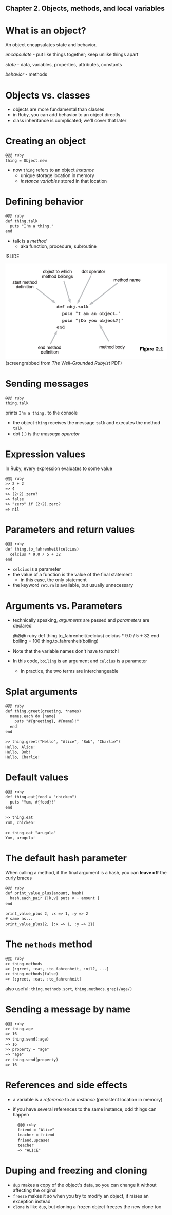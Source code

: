 ## Chapter 2. Objects, methods, and local variables

<!SLIDE incremental>

# What is an object?

An object encapsulates state and behavior.

*encapsulate* - put like things together; keep unlike things apart

*state* - data, variables, properties, attributes, constants

*behavior* - methods

# Objects vs. classes

* objects are more fundamental than classes
* in Ruby, you can add behavior to an object directly
* class inheritance is complicated; we'll cover that later

<!-- * Section 2.1. Talking to objects -->

# Creating an object

    @@@ ruby
    thing = Object.new

* now `thing` refers to an object *instance*
  * unique storage location in memory
  * *instance variables* stored in that location

# Defining behavior

    @@@ ruby
    def thing.talk
      puts "I'm a thing."
    end
    
* talk is a *method*
  * aka function, procedure, subroutine

!SLIDE

![method definition](method_definition.png)
(screengrabbed from _The Well-Grounded Rubyist_ PDF)

# Sending messages

    @@@ ruby
    thing.talk

prints `I'm a thing.` to the console

  * the object `thing` receives the message `talk` and executes the method `talk`
  * dot (`.`) is the *message operator*

<!-- move these three further up? they're about functions, not objects so much -->
# Expression values

In Ruby, every expression evaluates to some value

    @@@ ruby
    >> 2 + 2
    => 4
    >> (2+2).zero?
    => false
    >> "zero" if (2+2).zero?
    => nil

# Parameters and return values

    @@@ ruby
    def thing.to_fahrenheit(celcius)
      celcius * 9.0 / 5 + 32
    end

* `celcius` is a parameter
* the value of a function is the value of the final statement
  * in this case, the only statement
* the keyword `return` is available, but usually unnecessary

# Arguments vs. Parameters

* technically speaking, *arguments* are passed and *parameters* are declared

    @@@ ruby
    def thing.to_fahrenheit(celcius)
      celcius * 9.0 / 5 + 32
    end
    boiling = 100
    thing.to_fahrenheit(boiling)

* Note that the variable names don't have to match!
* In this code, `boiling` is an argument and `celcius` is a parameter
  * In practice, the two terms are interchangeable

# Splat arguments

    @@@ ruby
    def thing.greet(greeting, *names)
      names.each do |name|
        puts "#{greeting}, #{name}!"
      end
    end

    >> thing.greet("Hello", "Alice", "Bob", "Charlie")
    Hello, Alice!
    Hello, Bob!
    Hello, Charlie!

# Default values

    @@@ ruby
    def thing.eat(food = "chicken")
      puts "Yum, #{food}!"
    end

    >> thing.eat
    Yum, chicken!

    >> thing.eat "arugula"
    Yum, arugula!

<!-- todo: copy to hashes slides -->
# The default hash parameter

When calling a method, if the final argument is a hash, you can **leave off** the curly braces

    @@@ ruby
    def print_value_plus(amount, hash)
      hash.each_pair {|k,v| puts v + amount }
    end
    
    print_value_plus 2, :x => 1, :y => 2
    # same as...
    print_value_plus(2, {:x => 1, :y => 2})

<!-- Section 2.3. The innate behaviors of an object -->
# The `methods` method

    @@@ ruby
    >> thing.methods
    => [:greet, :eat, :to_fahrenheit, :nil?, ...]
    >> thing.methods(false)
    => [:greet, :eat, :to_fahrenheit]

also useful: `thing.methods.sort`, `thing.methods.grep(/age/)`

# Sending a message by name

    @@@ ruby
    >> thing.age
    => 16
    >> thing.send(:age)
    => 16
    >> property = "age"
    => "age"
    >> thing.send(property)
    => 16


# References and side effects

* a variable is a *reference* to an *instance* (persistent location in memory)
* if you have several references to the same instance, odd things can happen

        @@@ ruby
        friend = "Alice"
        teacher = friend
        friend.upcase!
        teacher
        => "ALICE"

# Duping and freezing and cloning

* `dup` makes a copy of the object's data, so you can change it without affecting the original
* `freeze` makes it so when you try to modify an object, it raises an exception instead
* `clone` is like `dup`, but cloning a frozen object freezes the new clone too

